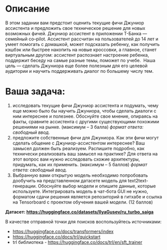 # Описание
В этом задании вам предстоит оценить текущие фичи Джуниор ассистента и предложить свое техническое решение для новых возможных фичей. Джуниор ассистент в приложении Т-Банка —семейный co–pilot. Ассистент рассчитан на пользователей до 14 лет и умеет помогать с домашкой, может подсказать ребенку, как получить кэшбэк или быстрее накопить на новые кроссовки, а главное, станет виртуальным другом: ассистент распознает настроение ребенка, поддержит беседу на самые разные темы, поможет по учебе.
 Наша цель — сделать Джуниора еще более полезным для его целевой аудитории и научить поддерживать диалог по большему числу тем. 

# Ваша задача:
1. исследовать текущие фичи Джуниор ассистента и подумать, чему еще можно было бы научить Джуниора, чтобы сделать диалоги с ним интереснее и полезнее. Обоснуйте свое мнение, опираясь на факты, сравните ассистента с другими существующими похожими решениями на рынке. (максимум – 3 балла)
_формат ответа: свободный ввод._
2. предложите собственные фичи для Джуниора. Как эти фичи могут сделать общение с Джуниор-ассистентом интереснее? Ваш замысел должен быть реализуем. Распишите подробно, как технически реализовать ваш замысел на практике? Для ответа на этот вопрос вам нужно исследовать схожие архитектуры, придумать, как их применить. (максимум – 5 баллов)
_формат ответа: свободный ввод._
3. Выбранную вами открытую модель необходимо попробовать дообучить на представленном датасете модель для text2text-генерации. Обоснуйте выбор модели и опишите данные, которые используете. Интегрировать модель в чат-бота GUI не нужно, форматом сдачи решения является репозиторий в гитхабе и ссылка на Tensorboard с проектом обучения вашей модели. (12 баллов)

**Датасет: https://huggingface.co/datasets/IlyaGusev/ru_turbo_saiga**

В качестве отправной точки для поисков воспользуйтесь источниками:
- https://huggingface.co/docs/transformers/index
- https://huggingface.co/docs/trl/quickstart
- trl библиотека - https://huggingface.co/docs/trl/en/sft_trainer